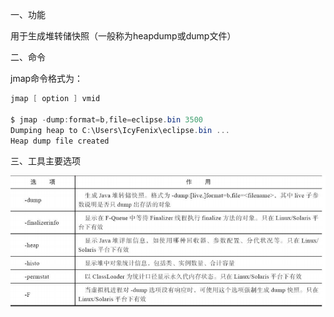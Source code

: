 一、功能

用于生成堆转储快照（一般称为heapdump或dump文件）



二、命令

jmap命令格式为： 

```powershell
jmap [ option ] vmid

$ jmap -dump:format=b,file=eclipse.bin 3500 
Dumping heap to C:\Users\IcyFenix\eclipse.bin ... 
Heap dump file created
```



三、工具主要选项

![](../../resource/jmap工具主要选项.png)